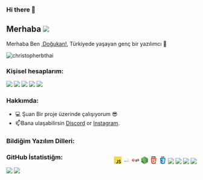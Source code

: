 ### Hi there 👋


<h2 align="left">Merhaba <img src="https://raw.githubusercontent.com/MartinHeinz/MartinHeinz/master/wave.gif" width="30px"></h2>
   <p align="left">Merhaba Ben <a href="">,Doğukan!</a>, Türkiyede yaşayan genç bir yazılımcı  🚀</p>  
<img src="https://komarev.com/ghpvc/?username=christopherbthai&label=Profile%20views&color=0e75b6&style=flat" alt="christopherbthai" />
<h3>Kişisel hesaplarım:</h3>
<p align="left">
   <a href="https://discord.com/users/689977464663179309" target"blank_"><img src="https://img.shields.io/badge/discord%20-7289DA.svg?&style=for-the-badge&logo=discord&logoColor=white"></a>
   <a href="https://open.spotify.com/user/gnf74efwyd664qwxxggt9ukyh?si=znLvzeyyRSSBmgJRSEhx3w" target"blank_"><img src="https://img.shields.io/badge/Spotify%20-1ed760.svg?&style=for-the-badge&logo=spotify&logoColor=white"></a>
   <a href="https://www.youtube.com/" target"blank_"><img src="https://img.shields.io/badge/youtube%20-ff0000.svg?&style=for-the-badge&logo=youtube&logoColor=white"></a>
   <a href="https://instagram.com/" target"blank_"><img src="https://img.shields.io/badge/INSTAGRAM%20-DC3175.svg?&style=for-the-badge&logo=instagram&logoColor=white"></a>
   <a href="https://github.com/Rahibe" target"blank_"><img src="https://img.shields.io/badge/GitHub%20-191717.svg?&style=for-the-badge&logo=github&logoColor=white"></a>
</p>
<h3>Hakkımda:</h3>
<ul>
  <li>💻 Şuan Bir proje üzerinde çalışıyorum 😎</li>
  <li>📫Bana ulaşabilirsin <a href="https://discord.com/users/689977464663179309" target"blank_">Discord</a> or <a href="https://instagram.com/" target="_blank">Instagram</a>.</li>
</ul>
<h3>Bildiğim Yazılım Dilleri:</h3>
<p style="float:right">
   <code><img height="20" src="https://raw.githubusercontent.com/github/explore/80688e429a7d4ef2fca1e82350fe8e3517d3494d/topics/javascript/javascript.png"></code>
   <code><img height="20" src="https://raw.githubusercontent.com/github/explore/80688e429a7d4ef2fca1e82350fe8e3517d3494d/topics/mysql/mysql.png"></code>
   <code><img height="20" src="https://raw.githubusercontent.com/github/explore/80688e429a7d4ef2fca1e82350fe8e3517d3494d/topics/git/git.png"></code>
   <code><img height="20" src="https://raw.githubusercontent.com/github/explore/80688e429a7d4ef2fca1e82350fe8e3517d3494d/topics/nodejs/nodejs.png"></code>
   <code><img height="20" src="https://raw.githubusercontent.com/github/explore/80688e429a7d4ef2fca1e82350fe8e3517d3494d/topics/html/html.png"></code>
   <code><img height="20" src="https://raw.githubusercontent.com/github/explore/80688e429a7d4ef2fca1e82350fe8e3517d3494d/topics/css/css.png"></code>
   <code><img height="20" src="https://camo.githubusercontent.com/c10bbec541caa795eee7a0ada0415e2fe7c04b4f89aaa8ebc76e1d1ac2ede1d6/68747470733a2f2f696d672e69636f6e73382e636f6d2f636f6c6f722f3435322f6d6f6e676f64622e706e67"></code>
   <code><img height="20" src="https://upload.wikimedia.org/wikipedia/commons/thumb/9/95/Vue.js_Logo_2.svg/1200px-Vue.js_Logo_2.svg.png"></code>
   <code><img height="20" src="https://seeklogo.com/images/V/vuetify-logo-3BCF73C928-seeklogo.com.png"></code>
   <code><img height="20" src="https://cdn.discordapp.com/attachments/805060398716813312/811565843883622400/nuxt-icon_1.png"></code>
</p>
<h3 align="left">GitHub İstatistiğm:</h3>
<p align="left">
   <img src="https://github-readme-stats.vercel.app/api/top-langs/?username=barbecue&theme=dark&count_private=true&show_icons=true&hide_border=true" />
   <img src="https://github-readme-stats.vercel.app/api?username=Rahibe&theme=vue-dark&dark_icons=true" />
</p>
